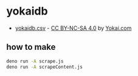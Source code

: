 # yokaidb
 
- [yokaidb.csv](yokaidb.csv) - [CC BY-NC-SA 4.0](https://creativecommons.org/licenses/by-nc-sa/4.0/) by [Yokai.com](https://yokai.com/)

## how to make

```sh
deno run -A scrape.js
deno run -A scrapeContent.js
```

